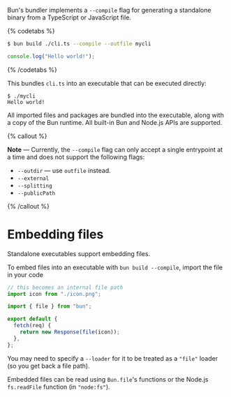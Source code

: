 Bun's bundler implements a `--compile` flag for generating a standalone binary from a TypeScript or JavaScript file.

{% codetabs %}

```bash
$ bun build ./cli.ts --compile --outfile mycli
```

```ts#cli.ts
console.log("Hello world!");
```

{% /codetabs %}

This bundles `cli.ts` into an executable that can be executed directly:

```
$ ./mycli
Hello world!
```

All imported files and packages are bundled into the executable, along with a copy of the Bun runtime. All built-in Bun and Node.js APIs are supported.

{% callout %}

**Note** — Currently, the `--compile` flag can only accept a single entrypoint at a time and does not support the following flags:

- `--outdir` — use `outfile` instead.
- `--external`
- `--splitting`
- `--publicPath`

{% /callout %}

# Embedding files

Standalone executables support embedding files.

To embed files into an executable with `bun build --compile`, import the file in your code

```js
// this becomes an internal file path
import icon from "./icon.png";

import { file } from "bun";

export default {
  fetch(req) {
    return new Response(file(icon));
  },
};
```

You may need to specify a `--loader` for it to be treated as a `"file"` loader (so you get back a file path).

Embedded files can be read using `Bun.file`'s functions or the Node.js `fs.readFile` function (in `"node:fs"`).
